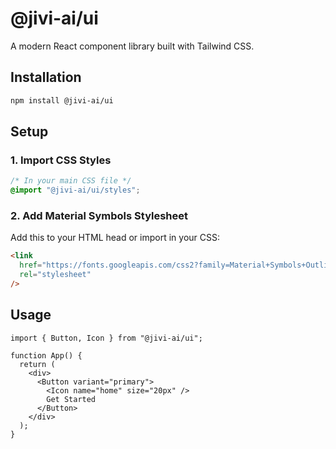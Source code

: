 # @jivi-ai/ui

A modern React component library built with Tailwind CSS.

## Installation

```bash
npm install @jivi-ai/ui
```

## Setup

### 1. Import CSS Styles

```css
/* In your main CSS file */
@import "@jivi-ai/ui/styles";
```

### 2. Add Material Symbols Stylesheet

Add this to your HTML head or import in your CSS:

```html
<link
  href="https://fonts.googleapis.com/css2?family=Material+Symbols+Outlined"
  rel="stylesheet"
/>
```

## Usage

```tsx
import { Button, Icon } from "@jivi-ai/ui";

function App() {
  return (
    <div>
      <Button variant="primary">
        <Icon name="home" size="20px" />
        Get Started
      </Button>
    </div>
  );
}
```
